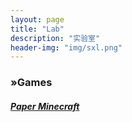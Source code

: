 ```yaml
---
layout: page
title: "Lab"
description: "实验室"
header-img: "img/sxl.png"
---
```


<h3>»Games</h3>
    <a href="works/Paper Minecraft"><h5>Paper Minecraft</h5>

<div class="bdsharebuttonbox"><a href="#" class="bds_more" data-cmd="more"></a><a href="#" class="bds_qzone" data-cmd="qzone" title="分享到QQ空间"></a><a href="#" class="bds_tsina" data-cmd="tsina" title="分享到新浪微博"></a><a href="#" class="bds_tqq" data-cmd="tqq" title="分享到腾讯微博"></a><a href="#" class="bds_renren" data-cmd="renren" title="分享到人人网"></a><a href="#" class="bds_fbook" data-cmd="fbook" title="分享到Facebook"></a><a href="#" class="bds_twi" data-cmd="twi" title="分享到Twitter"></a><a href="#" class="bds_linkedin" data-cmd="linkedin" title="分享到linkedin"></a><a href="#" class="bds_mail" data-cmd="mail" title="分享到邮件分享"></a><a href="#" class="bds_copy" data-cmd="copy" title="分享到复制网址"></a></div>
<script>window._bd_share_config={"common":{"bdSnsKey":{},"bdText":"欢迎访问陈弘毅的网站！","bdMini":"2","bdMiniList":false,"bdPic":"","bdStyle":"2","bdSize":"16"},"share":{},"image":{"viewList":["qzone","tsina","tqq","renren","fbook","twi","linkedin","mail","copy"],"viewText":"分享到：","viewSize":"16"},"selectShare":{"bdContainerClass":null,"bdSelectMiniList":["qzone","tsina","tqq","renren","fbook","twi","linkedin","mail","copy"]}};with(document)0[(getElementsByTagName('head')[0]||body).appendChild(createElement('script')).src='http://bdimg.share.baidu.com/static/api/js/share.js?v=89860593.js?cdnversion='+~(-new Date()/36e5)];</script>
